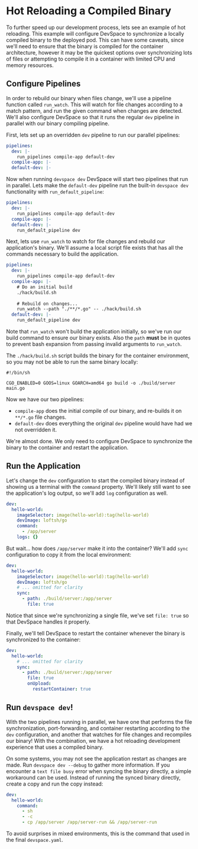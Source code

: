 # Hot Reloading a Compiled Binary
To further speed up our development process, lets see an example of hot reloading. This example will configure DevSpace to synchronize a locally compiled binary to the deployed pod. This can have some caveats, since we'll need to ensure that the binary is compiled for the container architecture, however it may be the quickest options over synchronizing lots of files or attempting to compile it in a container with limited CPU and memory resources.

## Configure Pipelines
In order to rebuild our binary when files change, we'll use a pipeline function called `run_watch`. This will watch for file changes according to a match pattern, and run the given command when changes are detected. We'll also configure DevSpace so that it runs the regular `dev` pipeline in parallel with our binary compiling pipeline.

First, lets set up an overridden `dev` pipeline to run our parallel pipelines:
```yaml
pipelines:
  dev: |-
    run_pipelines compile-app default-dev
  compile-app: |-
  default-dev: |-
```

Now when running `devspace dev` DevSpace will start two pipelines that run in parallel. Lets make the `default-dev` pipeline run the built-in `devspace dev` functionality with `run_default_pipeline`:
```yaml
pipelines:
  dev: |-
    run_pipelines compile-app default-dev
  compile-app: |-
  default-dev: |-
    run_default_pipeline dev
```

Next, lets use `run_watch` to watch for file changes and rebuild our application's binary. We'll assume a local script file exists that has all the commands necessary to build the application.
```yaml
pipelines:
  dev: |-
    run_pipelines compile-app default-dev
  compile-app: |-
    # Do an initial build
    ./hack/build.sh
    
    # Rebuild on changes...
    run_watch --path "./**/*.go" -- ./hack/build.sh
  default-dev: |-
    run_default_pipeline dev
```

Note that `run_watch` won't build the application initially, so we've run our build command to ensure our binary exists. Also the `path` **must** be in quotes to prevent bash expansion from passing invalid arguments to `run_watch`.

The `./hack/build.sh` script builds the binary for the container environment, so you may not be able to run the same binary locally:
```shell
#!/bin/sh

CGO_ENABLED=0 GOOS=linux GOARCH=amd64 go build -o ./build/server main.go
```

Now we have our two pipelines:
- `compile-app` does the initial compile of our binary, and re-builds it on `**/*.go` file changes.
- `default-dev` does everything the original `dev` pipeline would have had we not overridden it.

We're almost done. We only need to configure DevSpace to synchronize the binary to the container and restart the application.

## Run the Application
Let's change the `dev` configuration to start the compiled binary instead of showing us a terminal with the `command` property. We'll likely still want to see the application's log output, so we'll add `log` configuration as well.
```yaml
dev:
  hello-world:
    imageSelector: image(hello-world):tag(hello-world)
    devImage: loftsh/go
    command:
      - /app/server
    logs: {}
```

But wait... how does `/app/server` make it into the container? We'll add `sync` configuration to copy it from the local environment:
```yaml
dev:
  hello-world:
    imageSelector: image(hello-world):tag(hello-world)
    devImage: loftsh/go
    # ... omitted for clarity
    sync:
      - path: ./build/server:/app/server
        file: true
```
Notice that since we're synchronizing a single file, we've set `file: true` so that DevSpace handles it properly.

Finally, we'll tell DevSpace to restart the container whenever the binary is synchronized to the container:
```yaml
dev:
  hello-world:
    # ... omitted for clarity
    sync:
      - path: ./build/server:/app/server
        file: true
        onUpload:
          restartContainer: true
```

## Run `devspace dev`!
With the two pipelines running in parallel, we have one that performs the file synchronization, port-forwarding, and container restarting according to the `dev` configuration, and another that watches for file changes and recompiles our binary! With the combination, we have a hot reloading development experience that uses a compiled binary.

On some systems, you may not see the application restart as changes are made. Run `devspace dev --debug` to gather more information. If you encounter a `text file busy` error when syncing the binary directly, a simple workaround can be used. Instead of running the synced binary directly, create a copy and run the copy instead:
```yaml
dev:
  hello-world:
    command:
      - sh
      - -c
      - cp /app/server /app/server-run && /app/server-run
```

To avoid surprises in mixed environments, this is the command that used in the final `devspace.yaml`.